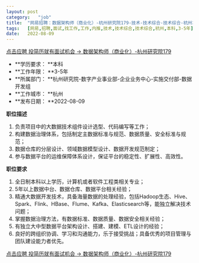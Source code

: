 ```yaml
---
layout:	post
category:	"job"
title:	"网易招聘：数据架构师（商业化）-杭州研究院179-技术-技术综合-技术综合-杭州本科3-5年"
tags:	[网易,招聘,面试,找工作,工作,内推,技术,技术综合,技术综合,杭州,本科,3-5年]
date:	2022-08-09
---
```


[点击应聘 投简历就有面试机会 -> 数据架构师（商业化）-杭州研究院179](http://mobile.bole.netease.com/bole/boleDetail?id=25239&employeeId=346f03c3cda5f04c&key=all)



- **学历要求： **本科
- **工作年限： **3-5年
- **所属部门： **杭州研究院-数字产业事业部-企业业务中心-实施交付部-数据开发组
- **工作城市： **杭州
- **发布日期： **2022-08-09



**职位描述**
1. 负责项目中的大数据技术组件设计选型、代码编写等工作；
2. 构建数据治理体系，包括制定主数据标准与规范、数据质量、安全标准与规范；
3. 数据仓库的分层设计、领域数据模型设计、数据开发规范制定；
4. 参与数据平台的运维保障体系设计，保证平台的稳定性、扩展性、高效性。



**职位要求**
1. 全日制本科以上学历，计算机或者软件工程类相关专业；
2. 5年以上数据中台、数据仓库、数据平台相关经验；
3. 精通大数据开发技术，具备海量数据的处理经验，包括Hadoop生态、Hive、Spark、Flink、HBase、Flume、Kafka、Elasticsearch等，能独立解决技术问题；
4. 掌握数据治理方法，有数据标准、数据质量、数据安全相关经验；
5. 有独立大中型数据平台架构设计、搭建、建模、ETL设计的经验；
6. 良好的跨组织协调、学习和沟通能力，乐于接受挑战；具备优秀的项目管理与团队建设能力者优先。



[点击应聘 投简历就有面试机会 -> 数据架构师（商业化）-杭州研究院179](http://mobile.bole.netease.com/bole/boleDetail?id=25239&employeeId=346f03c3cda5f04c&key=all)